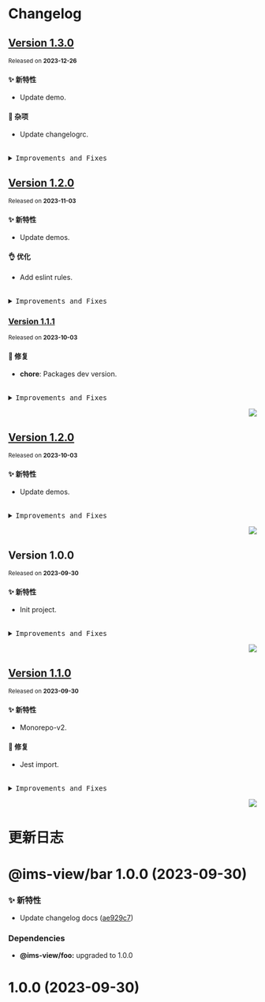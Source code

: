 # Changelog

## [Version&nbsp;1.3.0](https://github.com/eternallycyf/ims-monorepo-template/compare/@ims-view/bar@1.2.0...@ims-view/bar@1.3.0)

<sup>Released on **2023-12-26**</sup>

#### ✨ 新特性

- Update demo.

#### 🔖 杂项

- Update changelogrc.

<br/>

<details>
<summary><kbd>Improvements and Fixes</kbd></summary>

#### What's improved

- Update demo ([cf2cda7](https://github.com/eternallycyf/ims-monorepo-template/commit/cf2cda7))

#### Chores

- Update changelogrc ([390a5bb](https://github.com/eternallycyf/ims-monorepo-template/commit/390a5bb))

</details>

## [Version&nbsp;1.2.0](https://github.com/eternallycyf/ims-monorepo-template/compare/@ims-view/bar@1.1.1...@ims-view/bar@1.2.0)

<sup>Released on **2023-11-03**</sup>

#### ✨ 新特性

- Update demos.

#### 👌 优化

- Add eslint rules.

<br/>

<details>
<summary><kbd>Improvements and Fixes</kbd></summary>

#### What's improved

- Update demos ([063c6d8](https://github.com/eternallycyf/ims-monorepo-template/commit/063c6d8))

#### Pref

- Add eslint rules ([412b7a5](https://github.com/eternallycyf/ims-monorepo-template/commit/412b7a5))

</details>

### [Version&nbsp;1.1.1](https://github.com/eternallycyf/ims-monorepo-template/compare/@ims-view/bar@1.1.0...@ims-view/bar@1.1.1)

<sup>Released on **2023-10-03**</sup>

#### 🐛 修复

- **chore**: Packages dev version.

<br/>

<details>
<summary><kbd>Improvements and Fixes</kbd></summary>

#### What's fixed

- **chore**: Packages dev version ([8350809](https://github.com/eternallycyf/ims-monorepo-template/commit/8350809))

</details>

<div align="right">

[![](https://img.shields.io/badge/-BACK_TO_TOP-151515?style=flat-square)](#readme-top)

</div>

## [Version&nbsp;1.2.0](https://github.com/eternallycyf/ims-monorepo-template/compare/@ims-view/foo@1.1.0...@ims-view/foo@1.2.0)

<sup>Released on **2023-10-03**</sup>

#### ✨ 新特性

- Update demos.

<br/>

<details>
<summary><kbd>Improvements and Fixes</kbd></summary>

#### What's improved

- Update demos ([77d0082](https://github.com/eternallycyf/ims-monorepo-template/commit/77d0082))

</details>

<div align="right">

[![](https://img.shields.io/badge/-BACK_TO_TOP-151515?style=flat-square)](#readme-top)

</div>

## Version&nbsp;1.0.0

<sup>Released on **2023-09-30**</sup>

#### ✨ 新特性

- Init project.

<br/>

<details>
<summary><kbd>Improvements and Fixes</kbd></summary>

#### What's improved

- Init project ([e88a058](https://github.com/eternallycyf/ims-monorepo-template/commit/e88a058))

</details>

<div align="right">

[![](https://img.shields.io/badge/-BACK_TO_TOP-151515?style=flat-square)](#readme-top)

</div>

## [Version&nbsp;1.1.0](https://github.com/eternallycyf/ims-monorepo-template/compare/@ims-view/foo@1.0.0...@ims-view/foo@1.1.0)

<sup>Released on **2023-09-30**</sup>

#### ✨ 新特性

- Monorepo-v2.

#### 🐛 修复

- Jest import.

<br/>

<details>
<summary><kbd>Improvements and Fixes</kbd></summary>

#### What's improved

- Monorepo-v2 ([9a5ffda](https://github.com/eternallycyf/ims-monorepo-template/commit/9a5ffda))

#### What's fixed

- Jest import ([aef5255](https://github.com/eternallycyf/ims-monorepo-template/commit/aef5255))

</details>

<div align="right">

[![](https://img.shields.io/badge/-BACK_TO_TOP-151515?style=flat-square)](#readme-top)

</div>

# 更新日志

# @ims-view/bar 1.0.0 (2023-09-30)

### ✨ 新特性

- Update changelog docs ([ae929c7](https://github.com/eternallycyf/ims-monorepo-template/commit/ae929c7))

### Dependencies

- **@ims-view/foo:** upgraded to 1.0.0

# 1.0.0 (2023-09-30)
